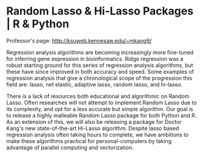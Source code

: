 # Random Lasso & Hi-Lasso Packages | R & Python
Professor's page: http://ksuweb.kennesaw.edu/~mkang9/

Regression analysis algorithms are becoming increasingly more fine-tuned for inferring gene
expression in bioinformatics. Ridge regression was a robust starting ground for this series of
regression analysis algorithms, but these have since improved in both accuracy and speed. Some examples
of regression analysis that give a chronological scope of the progression this field are: lasso, net
elastic, adaptive lasso, random lasso, and hi-lasso.

There is a lack of resources both educational and algorithmic on Random Lasso. Often researches
will not attempt to implement Random Lasso due to its complexity, and opt for a less accurate
but simple algorithm. Our goal is to release a highly malleable Random Lasso package for both
Python and R. As an extension of this, we will also be releasing a package for Doctor Kang's new
state-of-the-art Hi-Lasso algorithm. Despite lasso based regression analysis often taking hours to
complete, we have ambitions to make these algorithms practical for personal-computers by taking
advantage of parallel computing and vectorization.
